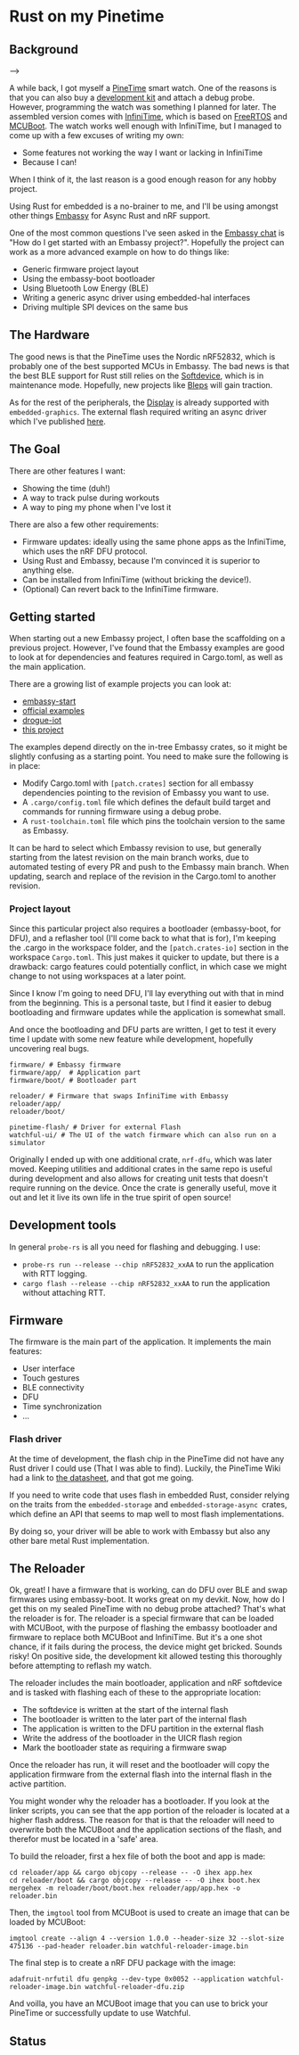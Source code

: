 # Rust on my Pinetime 

<!----> 


## Background
--> 

A while back, I got myself a [PineTime](https://www.pine64.org/pinetime/) smart watch. One of the reasons is that you can also buy a [development kit](https://pine64.com/product/pinetime-dev-kit/) and attach a debug probe. However, programming the watch was something I planned for later. The assembled version comes with [InfiniTime](https://github.com/InfiniTimeOrg/InfiniTime), which is based on [FreeRTOS](https://www.freertos.org/index.html) and [MCUBoot](https://docs.mcuboot.com/). The watch works well enough with InfiniTime, but I managed to come up with a few excuses of writing my own:

* Some features not working the way I want or lacking in InfiniTime
* Because I can!

When I think of it, the last reason is a good enough reason for any hobby project.

Using Rust for embedded is a no-brainer to me, and I'll be using amongst other things [Embassy](https://embassy.dev) for Async Rust and nRF support.

One of the most common questions I've seen asked in the [Embassy chat]() is "How do I get started with an Embassy project?". Hopefully the project can work as a more advanced example on how to do things like:

* Generic firmware project layout
* Using the embassy-boot bootloader
* Using Bluetooth Low Energy (BLE) 
* Writing a generic async driver using embedded-hal interfaces
* Driving multiple SPI devices on the same bus

## The Hardware

The good news is that the PineTime uses the Nordic nRF52832, which is probably one of the best supported MCUs in Embassy. The bad news is that the best BLE support for Rust still relies on the [Softdevice](https://infocenter.nordicsemi.com/topic/struct_nrf52/struct/nrf52_softdevices.html), which is in maintenance mode. Hopefully, new projects like [Bleps](https://github.com/bjoernQ/bleps) will gain traction.

As for the rest of the peripherals, the [Display](https://crates.io/crates/st7789) is already supported with `embedded-graphics`. The external flash required writing an async driver which I've published [here]().

## The Goal

There are other features I want:

* Showing the time (duh!)
* A way to track pulse during workouts
* A way to ping my phone when I've lost it

There are also a few other requirements:

* Firmware updates: ideally using the same phone apps as the InfiniTime, which uses the nRF DFU protocol.
* Using Rust and Embassy, because I'm convinced it is superior to anything else.
* Can be installed from InfiniTime (without bricking the device!).
* (Optional) Can revert back to the InfiniTime firmware.

## Getting started

When starting out a new Embassy project, I often base the scaffolding on a previous project. However, I've found that the Embassy examples are good to look at for dependencies and features required in Cargo.toml, as well as the main application.

There are a growing list of example projects you can look at:

* [embassy-start](https://github.com/titanclass/embassy-start)
* [official examples](https://github.com/embassy-rs/embassy/tree/main/examples)
* [drogue-iot](https://github.com/drogue-iot/drogue-device/tree/main/examples)
* [this project](https://github.com/lulf/watchful)

The examples depend directly on the in-tree Embassy crates, so it might be slightly confusing as a starting point. You need to make sure the following is in place:

* Modify Cargo.toml with `[patch.crates]` section for all embassy dependencies pointing to the revision of Embassy you want to use.
* A `.cargo/config.toml` file which defines the default build target and commands for running firmware using a debug probe.
* A `rust-toolchain.toml` file which pins the toolchain version to the same as Embassy.

It can be hard to select which Embassy revision to use, but generally starting from the latest revision on the main branch works, due to automated testing of every PR and push to the Embassy main branch. When updating, search and replace of the revision in the Cargo.toml to another revision.

### Project layout

Since this particular project also requires a bootloader (embassy-boot, for DFU), and a reflasher tool (I'll come back to what that is for), I'm keeping the .cargo in the workspace folder, and the `[patch.crates-io]` section in the workspace `Cargo.toml`. This just makes it quicker to update, but there is a drawback: cargo features could potentially conflict, in which case we might change to not using workspaces at a later point.

Since I know I'm going to need DFU, I'll lay everything out with that in mind from the beginning. This is a personal taste, but I find it easier to debug bootloading and firmware updates while the application is somewhat small.

And once the bootloading and DFU parts are written, I get to test it every time I update with some new feature while development, hopefully uncovering real bugs.

```
firmware/ # Embassy firmware
firmware/app/  # Application part
firmware/boot/ # Bootloader part

reloader/ # Firmware that swaps InfiniTime with Embassy
reloader/app/
reloader/boot/

pinetime-flash/ # Driver for external Flash
watchful-ui/ # The UI of the watch firmware which can also run on a simulator
```

Originally I ended up with one additional crate, `nrf-dfu`, which was later moved. Keeping utilities and additional crates in the same repo is useful during development and also allows for creating unit tests that doesn't require running on the device. Once the crate is generally useful, move it out and let it live its own life in the true spirit of open source!


## Development tools

In general `probe-rs` is all you need for flashing and debugging. I use:

* `probe-rs run --release --chip nRF52832_xxAA` to run the application with RTT logging.
* `cargo flash --release --chip nRF52832_xxAA` to run the application without attaching RTT.


## Firmware

The firmware is the main part of the application. It implements the main features:

* User interface
* Touch gestures
* BLE connectivity
* DFU
* Time synchronization
* ...

### Flash driver

At the time of development, the flash chip in the PineTime did not have any Rust driver I could use (That I was able to find). Luckily, the PineTime Wiki had a link to [the datasheet](), and that got me going.

If you need to write code that uses flash in embedded Rust, consider relying on the traits from the `embedded-storage` and `embedded-storage-async `crates, which define an API that seems to map well to most flash implementations.

By doing so, your driver will be able to work with Embassy but also any other bare metal Rust implementation.

## The Reloader

Ok, great! I have a firmware that is working, can do DFU over BLE and swap firmwares using embassy-boot. It works great on my devkit. Now, how do I get this on my sealed PineTime with no debug probe attached? That's what the reloader is for.
The reloader is a special firmware that can be loaded with MCUBoot, with the purpose of flashing the embassy bootloader and firmware to replace both MCUBoot and InfiniTime. But it's a one shot chance, if it fails during the process, the device might get bricked. Sounds risky! On positive side, the development kit allowed testing this thoroughly before attempting to reflash my watch.

The reloader includes the main bootloader, application and nRF softdevice and is tasked with flashing each of these to the appropriate location: 

* The softdevice is written at the start of the internal flash
* The bootloader is written to the later part of the internal flash
* The application is written to the DFU partition in the external flash
* Write the address of the bootloader in the UICR flash region
* Mark the bootloader state as requiring a firmware swap

Once the reloader has run, it will reset and the bootloader will copy the application firmware from the external flash into the internal flash in the active partition.

You might wonder why the reloader has a bootloader. If you look at the linker scripts, you can see that the app portion of the reloader is located at a higher flash address. The reason for that is that the reloader will need to overwrite both the MCUBoot and the application sections of the flash, and therefor must be located in a 'safe' area.

To build the reloader, first a hex file of both the boot and app is made:

```
cd reloader/app && cargo objcopy --release -- -O ihex app.hex
cd reloader/boot && cargo objcopy --release -- -O ihex boot.hex
mergehex -m reloader/boot/boot.hex reloader/app/app.hex -o reloader.bin
```

Then, the `imgtool` tool from MCUBoot is used to create an image that can be loaded by MCUBoot:

```
imgtool create --align 4 --version 1.0.0 --header-size 32 --slot-size 475136 --pad-header reloader.bin watchful-reloader-image.bin
```

The final step is to create a nRF DFU package with the image: 

```
adafruit-nrfutil dfu genpkg --dev-type 0x0052 --application watchful-reloader-image.bin watchful-reloader-dfu.zip
```

And voilla, you have an MCUBoot image that you can use to brick your PineTime or successfully update to use Watchful.

## Status
